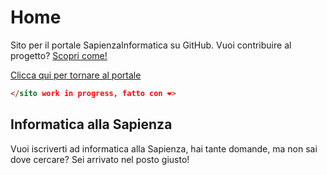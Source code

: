 
# Home 

Sito per il portale SapienzaInformatica su GitHub. Vuoi contribuire al progetto? [Scopri come!](contribuire)

[Clicca qui per tornare al portale](https://sapienzastudents.net/)

```html
</sito work in progress, fatto con ❤️>
```

## Informatica alla Sapienza

Vuoi iscriverti ad informatica alla Sapienza, hai tante domande, ma non sai dove cercare? Sei arrivato nel posto giusto!


